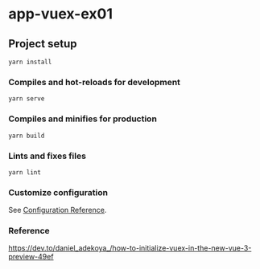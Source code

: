 # app-vuex-ex01

## Project setup
```
yarn install
```

### Compiles and hot-reloads for development
```
yarn serve
```

### Compiles and minifies for production
```
yarn build
```

### Lints and fixes files
```
yarn lint
```

### Customize configuration
See [Configuration Reference](https://cli.vuejs.org/config/).

### Reference
https://dev.to/daniel_adekoya_/how-to-initialize-vuex-in-the-new-vue-3-preview-49ef
